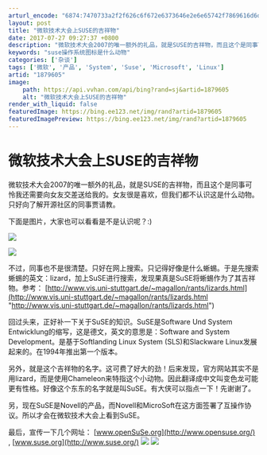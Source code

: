 ```yaml
---
arturl_encode: "6874:7470733a2f2f626c6f672e6373646e2e6e65742f7869616d6d:792f61727469636c652f64657461696c732f31383739363035"
layout: post
title: "微软技术大会上SUSE的吉祥物"
date: 2017-07-27 09:27:37 +0800
description: "微软技术大会2007的唯一额外的礼品，就是SUSE的吉祥物，而且这个是同事可怜我还需要向女友交差送给"
keywords: "suse操作系统图标是什么动物"
categories: ['杂谈']
tags: ['微软', '产品', 'System', 'Suse', 'Microsoft', 'Linux']
artid: "1879605"
image:
    path: https://api.vvhan.com/api/bing?rand=sj&artid=1879605
    alt: "微软技术大会上SUSE的吉祥物"
render_with_liquid: false
featuredImage: https://bing.ee123.net/img/rand?artid=1879605
featuredImagePreview: https://bing.ee123.net/img/rand?artid=1879605
---
```


# 微软技术大会上SUSE的吉祥物

微软技术大会2007的唯一额外的礼品，就是SUSE的吉祥物，而且这个是同事可怜我还需要向女友交差送给我的。女友很是喜欢，但我们都不认识这是什么动物。只好向了解开源社区的同事贾请教。

下面是图片，大家也可以看看是不是认识呢？:)

[![](http://byfiles.storage.msn.com/y1pvIQmbVtXL61GA0Z5MW9VGok7Do4QIRGHoOU6LCJ_OMU8OHuit_6IZ3-3gAm08IJQSEo8Ma-VERA)](http://byfiles.storage.msn.com/y1pvIQmbVtXL630hYUfsskW0AGirJSPkUgBD_jFeEH6RWooXY0aaKlUuMsw89sAmRKZ1wSlj-oi7P8)

[![](http://byfiles.storage.msn.com/y1pvIQmbVtXL60ipPgkAtMTKuQitVwwforlc4pG24PyUEWoEr5QJ27Hr6bBeBOhw2W15jhCHOmk69E)](http://byfiles.storage.msn.com/y1pvIQmbVtXL603TVccx5yhJrezOvDlK8Tx1Ro_L3wmU6NVH9EZjUCFIrPIfDzjib4ybHnoWHx5D08)

不过，同事也不是很清楚。只好在网上搜索。只记得好像是什么蜥蜴。于是先搜索蜥蜴的英文：lizard，加上SuSE进行搜索，发现果真是SuSE将蜥蜴作为了其吉祥物。参考：
[http://www.vis.uni-stuttgart.de/~magallon/rants/lizards.html](http://www.vis.uni-stuttgart.de/~magallon/rants/lizards.html "http://www.vis.uni-stuttgart.de/~magallon/rants/lizards.html")

回过头来，正好补一下关于SuSE的知识。SuSE是Software Und System Entwicklung的缩写，这是德文，英文的意思是：Software and System Development。是基于Softlanding Linux System (SLS)和Slackware Linux发展起来的。在1994年推出第一个版本。

另外，就是这个吉祥物的名字。这可费了好大的劲！后来发现，官方网站其实不是用lizard，而是使用Chameleon来特指这个小动物。因此翻译成中文叫变色龙可能更有性格。好像这个东东的名字就是叫SuSE。有大侠可以指点一下！先谢谢了。

另，现在SuSE是Novell的产品，而Novell和MicroSoft在这方面签署了互操作协议。所以才会在微软技术大会上看到SuSE。

最后，宣传一下几个网址：
[www.openSuSe.org](http://www.opensuse.org/)
,
[www.suse.org](http://www.suse.org/)
![](http://c.services.spaces.live.com/CollectionWebService/c.gif?cid=-5797212485460323442&page=RSS%3a+%e5%be%ae%e8%bd%af%e6%8a%80%e6%9c%af%e5%a4%a7%e4%bc%9a%e4%b8%8aSUSE%e7%9a%84%e5%90%89%e7%a5%a5%e7%89%a9&referrer=)
![](http://c.live.com/c.gif?NC=31263&NA=1149&PI=73329&RF=&DI=3919&PS=85545&TP=normalsoft.spaces.live.com&GT1=NormalSoft)